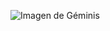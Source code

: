 ![Imagen de Géminis](https://www.goodfreephotos.com/cache/vector-images/gemini-twins-zodiac-symbol-vector-clipart_800.png)
